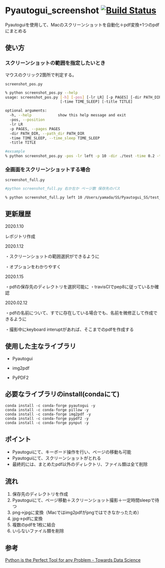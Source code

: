 # Pyautogui_screenshot  [![Build Status](https://travis-ci.org/ykohki/Pyautogui_screenshot.svg?branch=master)](https://travis-ci.org/ykohki/Pyautogui_screenshot)

Pyautoguiを使用して、Macのスクリーンショットを自動化＋pdf変換+1つのpdfにまとめる

## 使い方
### スクリーンショットの範囲を指定したいとき
マウスのクリック2箇所で判定する。 

`screenshot_pos.py`
```bash
% python screenshot_pos.py --help
usage: screenshot_pos.py [-h] [-pos] [-lr LR] [-p PAGES] [-dir PATH_DIR]
                         [-time TIME_SLEEP] [-title TITLE]

optional arguments:
  -h, --help            show this help message and exit
  -pos, --position
  -lr LR
  -p PAGES, --pages PAGES
  -dir PATH_DIR, --path_dir PATH_DIR
  -time TIME_SLEEP, --time_sleep TIME_SLEEP
  -title TITLE

#exsample
% python screenshot_pos.py -pos -lr left -p 10 -dir ./test -time 0.2 -title test
```

### 全画面をスクリーンショットする場合
`screenshot_full.py`

```bash
#python screenshot_full.py 右か左か ページ数 保存先のパス

% python screenshot_full.py left 10 /Users/yamada/SS/Pyautogui_SS/test_dir
```



## 更新履歴

2020.1.10

レポジトリ作成

2020.1.12

・スクリーンショットの範囲選択ができるように

・オプションをわかりやすく

2020.1.15  

・pdfの保存先のディレクトリを選択可能に
・travisCIでpep8に従っているか確認

2020.02.12

・pdfの名前について、すでに存在している場合でも、名前を微修正して作成できるように

・撮影中にkeyboard interuptがあれば、そこまでのpdfを作成する




## 使用した主なライブラリ

- Pyautogui

- img2pdf

- PyPDF2

  

## 必要なライブラリのinstall(condaにて)

```
conda install -c conda-forge pyautogui -y
conda install -c conda-forge pillow -y
conda install -c conda-forge img2pdf -y
conda install -c conda-forge pypdf2 -y
conda install -c conda-forge pynput -y
```



## ポイント

- Pyautoguiにて、キーボード操作を行い、ページの移動も可能
- Pyautoguiにて、スクリーンショットがとれる
- 最終的には、まとめたpdf以外のディレクトリ、ファイル類は全て削除



## 流れ

1. 保存先のディレクトリを作成
2. Pyautoguiにて、ページ移動＋スクリーンショット撮影＋一定時間sleepで待つ
3. png→jpgに変換（Macではimg2pdfがpngではできなかったため）
4. jpg→pdfに変換
5. 複数のpdfを1枚に結合
6. いらないファイル類を削除



## 参考

[Python is the Perfect Tool for any Problem - Towards Data Science](https://towardsdatascience.com/python-is-the-perfect-tool-for-any-problem-f2ba42889a85)
